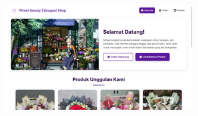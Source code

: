 <div align="center">
  <a href="http://wb-bouquet-shop.infinityfreeapp.com">
    <img src="https://raw.githubusercontent.com/Arganata-on/website-toko-bouquet/main/thumbnail.png" alt="Thumbnail Project Website Toko Bouquet" width="800">
  </a>
</div>

